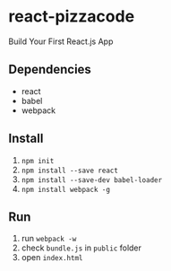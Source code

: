 # react-pizzacode
Build Your First React.js App

## Dependencies
- react
- babel
- webpack

## Install
1. `npm init`
2. `npm install --save react`
3. `npm install --save-dev babel-loader`
4. `npm install webpack -g`

## Run
1. run `webpack -w`
2. check `bundle.js` in `public` folder
2. open `index.html`


